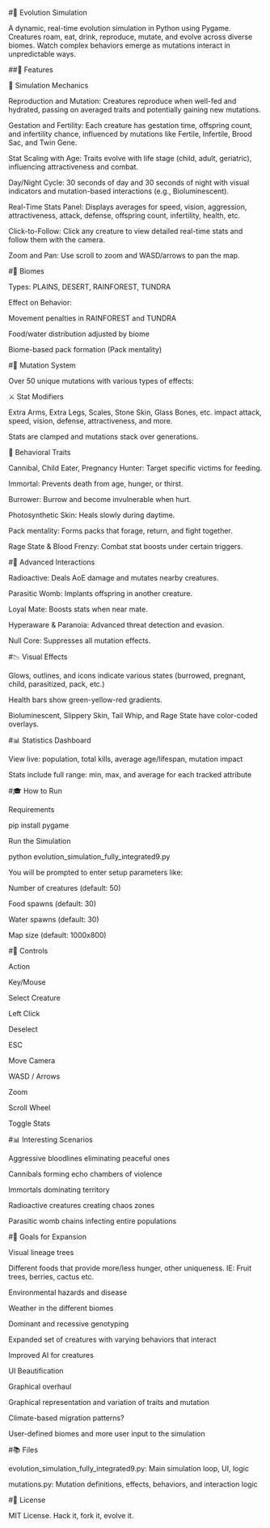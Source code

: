 #🧬 Evolution Simulation

A dynamic, real-time evolution simulation in Python using Pygame. Creatures roam, eat, drink, reproduce, mutate, and evolve across diverse biomes. Watch complex behaviors emerge as mutations interact in unpredictable ways.

##🌟 Features

🚮 Simulation Mechanics

Reproduction and Mutation: Creatures reproduce when well-fed and hydrated, passing on averaged traits and potentially gaining new mutations.

Gestation and Fertility: Each creature has gestation time, offspring count, and infertility chance, influenced by mutations like Fertile, Infertile, Brood Sac, and Twin Gene.

Stat Scaling with Age: Traits evolve with life stage (child, adult, geriatric), influencing attractiveness and combat.

Day/Night Cycle: 30 seconds of day and 30 seconds of night with visual indicators and mutation-based interactions (e.g., Bioluminescent).

Real-Time Stats Panel: Displays averages for speed, vision, aggression, attractiveness, attack, defense, offspring count, infertility, health, etc.

Click-to-Follow: Click any creature to view detailed real-time stats and follow them with the camera.

Zoom and Pan: Use scroll to zoom and WASD/arrows to pan the map.

#🌿 Biomes

Types: PLAINS, DESERT, RAINFOREST, TUNDRA

Effect on Behavior:

Movement penalties in RAINFOREST and TUNDRA

Food/water distribution adjusted by biome

Biome-based pack formation (Pack mentality)

#🤍 Mutation System

Over 50 unique mutations with various types of effects:


⚔️ Stat Modifiers

Extra Arms, Extra Legs, Scales, Stone Skin, Glass Bones, etc. impact attack, speed, vision, defense, attractiveness, and more.

Stats are clamped and mutations stack over generations.


🤺 Behavioral Traits

Cannibal, Child Eater, Pregnancy Hunter: Target specific victims for feeding.

Immortal: Prevents death from age, hunger, or thirst.

Burrower: Burrow and become invulnerable when hurt.

Photosynthetic Skin: Heals slowly during daytime.

Pack mentality: Forms packs that forage, return, and fight together.

Rage State & Blood Frenzy: Combat stat boosts under certain triggers.

#🧰 Advanced Interactions

Radioactive: Deals AoE damage and mutates nearby creatures.

Parasitic Womb: Implants offspring in another creature.

Loyal Mate: Boosts stats when near mate.

Hyperaware & Paranoia: Advanced threat detection and evasion.

Null Core: Suppresses all mutation effects.

#📉 Visual Effects

Glows, outlines, and icons indicate various states (burrowed, pregnant, child, parasitized, pack, etc.)

Health bars show green-yellow-red gradients.

Bioluminescent, Slippery Skin, Tail Whip, and Rage State have color-coded overlays.

#📊 Statistics Dashboard

View live: population, total kills, average age/lifespan, mutation impact

Stats include full range: min, max, and average for each tracked attribute

#🎓 How to Run

Requirements

pip install pygame

Run the Simulation

python evolution_simulation_fully_integrated9.py

You will be prompted to enter setup parameters like:

Number of creatures (default: 50)

Food spawns (default: 30)

Water spawns (default: 30)

Map size (default: 1000x800)

#👀 Controls

Action

Key/Mouse

Select Creature

Left Click

Deselect

ESC

Move Camera

WASD / Arrows

Zoom

Scroll Wheel

Toggle Stats


#📊 Interesting Scenarios

Aggressive bloodlines eliminating peaceful ones

Cannibals forming echo chambers of violence

Immortals dominating territory

Radioactive creatures creating chaos zones

Parasitic womb chains infecting entire populations

#🎯 Goals for Expansion

Visual lineage trees

Different foods that provide more/less hunger, other uniqueness. IE: Fruit trees, berries, cactus etc.

Environmental hazards and disease

Weather in the different biomes

Dominant and recessive genotyping

Expanded set of creatures with varying behaviors that interact

Improved AI for creatures

UI Beautification

Graphical overhaul

Graphical representation and variation of traits and mutation

Climate-based migration patterns?

User-defined biomes and more user input to the simulation

#📚 Files

evolution_simulation_fully_integrated9.py: Main simulation loop, UI, logic

mutations.py: Mutation definitions, effects, behaviors, and interaction logic

#📖 License

MIT License. Hack it, fork it, evolve it.

